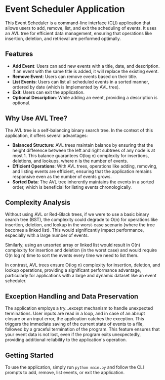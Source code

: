 # Event Scheduler Application

This Event Scheduler is a command-line interface (CLI) application that allows users to add, remove, list, and exit the scheduling of events. It uses an AVL tree for efficient data management, ensuring that operations like insertion, deletion, and retrieval are performed optimally.

## Features

- **Add Event**: Users can add new events with a title, date, and description. If an event with the same title is added, it will replace the existing event.
- **Remove Event**: Users can remove events based on their title.
- **List Events**: Users can list all scheduled events in a sorted manner, ordered by date (which is Implemented by AVL tree).
- **Exit**: Users can exit the application.
- **Optional Description**: While adding an event, providing a description is optional.

## Why Use AVL Tree?

The AVL tree is a self-balancing binary search tree. In the context of this application, it offers several advantages:

- **Balanced Structure**: AVL trees maintain balance by ensuring that the height difference between the left and right subtrees of any node is at most 1. This balance guarantees O(log n) complexity for insertions, deletions, and lookups, where n is the number of events.
- **Efficient Operations**: With AVL trees, operations like adding, removing, and listing events are efficient, ensuring that the application remains responsive even as the number of events grows.
- **Sorted Data**: The AVL tree inherently maintains the events in a sorted order, which is beneficial for listing events chronologically.

## Complexity Analysis

Without using AVL or Red-Black trees, if we were to use a basic binary search tree (BST), the complexity could degrade to O(n) for operations like insertion, deletion, and lookup in the worst-case scenario (where the tree becomes a linked list). This would significantly impact performance, especially with a large number of events.

Similarly, using an unsorted array or linked list would result in O(n) complexity for insertion and deletion (in the worst case) and would require O(n log n) time to sort the events every time we need to list them.

In contrast, AVL trees ensure O(log n) complexity for insertion, deletion, and lookup operations, providing a significant performance advantage, particularly for applications with a large and dynamic dataset like an event scheduler.

## Exception Handling and Data Preservation

The application employs a try...except mechanism to handle unexpected terminations. User inputs are read in a loop, and in case of an abrupt closure or an input error, the application catches the exception. This triggers the immediate saving of the current state of events to a file, followed by a graceful termination of the program. This feature ensures that your event data is not lost, even if the program exits unexpectedly, providing additional reliability to the application's operation.

## Getting Started

To use the application, simply run `python main.py` and follow the CLI prompts to add, remove, list events, or exit the application.
